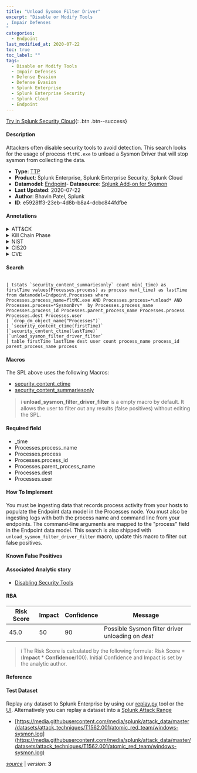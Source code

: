 ```yaml
---
title: "Unload Sysmon Filter Driver"
excerpt: "Disable or Modify Tools
, Impair Defenses
"
categories:
  - Endpoint
last_modified_at: 2020-07-22
toc: true
toc_label: ""
tags:
  - Disable or Modify Tools
  - Impair Defenses
  - Defense Evasion
  - Defense Evasion
  - Splunk Enterprise
  - Splunk Enterprise Security
  - Splunk Cloud
  - Endpoint
---
```




[Try in Splunk Security Cloud](https://www.splunk.com/en_us/products/cyber-security.html){: .btn .btn--success}

#### Description

Attackers often disable security tools to avoid detection. This search looks for the usage of process `fltMC.exe` to unload a Sysmon Driver that will stop sysmon from collecting the data.

- **Type**: [TTP](https://github.com/splunk/security_content/wiki/Detection-Analytic-Types)
- **Product**: Splunk Enterprise, Splunk Enterprise Security, Splunk Cloud
- **Datamodel**: [Endpoint](https://docs.splunk.com/Documentation/CIM/latest/User/Endpoint)- **Datasource**: [Splunk Add-on for Sysmon](https://splunkbase.splunk.com/app/5709)
- **Last Updated**: 2020-07-22
- **Author**: Bhavin Patel, Splunk
- **ID**: e5928ff3-23eb-4d8b-b8a4-dcbc844fdfbe


#### Annotations

<details>
  <summary>ATT&CK</summary>

<div markdown="1">


| ID             | Technique        |  Tactic             |
| -------------- | ---------------- |-------------------- |
| [T1562.001](https://attack.mitre.org/techniques/T1562/001/) | Disable or Modify Tools | Defense Evasion |

| [T1562](https://attack.mitre.org/techniques/T1562/) | Impair Defenses | Defense Evasion |

</div>
</details>


<details>
  <summary>Kill Chain Phase</summary>

<div markdown="1">

* Actions on Objectives


</div>
</details>


<details>
  <summary>NIST</summary>

<div markdown="1">

* DE.CM



</div>
</details>

<details>
  <summary>CIS20</summary>

<div markdown="1">

* CIS 8



</div>
</details>

<details>
  <summary>CVE</summary>

<div markdown="1">


</div>
</details>

#### Search 

```

| tstats `security_content_summariesonly` count min(_time) as firstTime values(Processes.process) as process max(_time) as lastTime from datamodel=Endpoint.Processes where Processes.process_name=fltMC.exe AND Processes.process=*unload* AND Processes.process=*SysmonDrv*  by Processes.process_name Processes.process_id Processes.parent_process_name Processes.process Processes.dest Processes.user 
| `drop_dm_object_name("Processes")` 
| `security_content_ctime(firstTime)`
|`security_content_ctime(lastTime)` 
|`unload_sysmon_filter_driver_filter`
| table firstTime lastTime dest user count process_name process_id parent_process_name process
```

#### Macros
The SPL above uses the following Macros:
* [security_content_ctime](https://github.com/splunk/security_content/blob/develop/macros/security_content_ctime.yml)
* [security_content_summariesonly](https://github.com/splunk/security_content/blob/develop/macros/security_content_summariesonly.yml)

> :information_source:
> **unload_sysmon_filter_driver_filter** is a empty macro by default. It allows the user to filter out any results (false positives) without editing the SPL.

#### Required field
* _time
* Processes.process_name
* Processes.process
* Processes.process_id
* Processes.parent_process_name
* Processes.dest
* Processes.user


#### How To Implement
You must be ingesting data that records process activity from your hosts to populate the Endpoint data model in the Processes node. You must also be ingesting logs with both the process name and command line from your endpoints. The command-line arguments are mapped to the "process" field in the Endpoint data model. This search is also shipped with `unload_sysmon_filter_driver_filter` macro, update this macro to filter out false positives.

#### Known False Positives


#### Associated Analytic story
* [Disabling Security Tools](/stories/disabling_security_tools)




#### RBA

| Risk Score  | Impact      | Confidence   | Message      |
| ----------- | ----------- |--------------|--------------|
| 45.0 | 50 | 90 | Possible Sysmon filter driver unloading on $dest$ |


> :information_source:
> The Risk Score is calculated by the following formula: Risk Score = (**Impact** * **Confidence**/100). Initial Confidence and Impact is set by the analytic author. 

#### Reference


#### Test Dataset
Replay any dataset to Splunk Enterprise by using our [replay.py](https://github.com/splunk/attack_data#using-replaypy) tool or the [UI](https://github.com/splunk/attack_data#using-ui).
Alternatively you can replay a dataset into a [Splunk Attack Range](https://github.com/splunk/attack_range#replay-dumps-into-attack-range-splunk-server)


* [https://media.githubusercontent.com/media/splunk/attack_data/master/datasets/attack_techniques/T1562.001/atomic_red_team/windows-sysmon.log](https://media.githubusercontent.com/media/splunk/attack_data/master/datasets/attack_techniques/T1562.001/atomic_red_team/windows-sysmon.log)



[*source*](https://github.com/splunk/security_content/tree/develop/detections/endpoint/unload_sysmon_filter_driver.yml) \| *version*: **3**